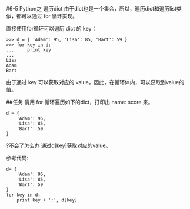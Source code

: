 #6-5 Python之 遍历dict
由于dict也是一个集合，所以，遍历dict和遍历list类似，都可以通过 for 循环实现。

直接使用for循环可以遍历 dict 的 key：

	>>> d = { 'Adam': 95, 'Lisa': 85, 'Bart': 59 }
	>>> for key in d:
	...     print key
	... 
	Lisa
	Adam
	Bart
由于通过 key 可以获取对应的 value，因此，在循环体内，可以获取到value的值。

##任务
请用 for 循环遍历如下的dict，打印出 name: score 来。

	d = {
	    'Adam': 95,
	    'Lisa': 85,
	    'Bart': 59
	}
?不会了怎么办
通过d[key]获取对应的value。

参考代码:

	d= {
	    'Adam': 95,
	    'Lisa': 85,
	    'Bart': 59
	}
	for key in d:
	    print key + ':', d[key]
